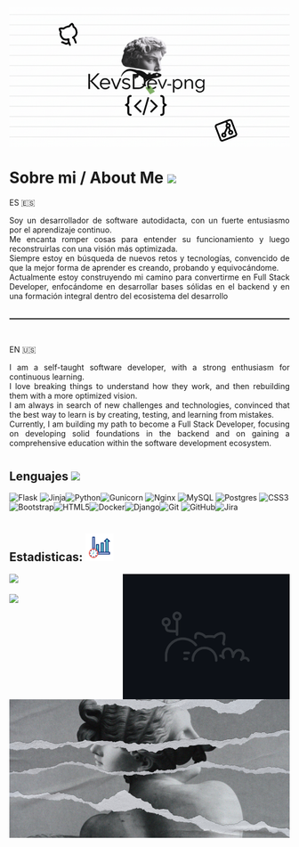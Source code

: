 
<img align="center" src="./Assets/Portada.png" />

# Sobre mi / About Me <img src = "https://images.emojiterra.com/google/noto-emoji/animated-emoji/1f4a1.gif" width = 32px>

ES 🇪🇸
<div align="justify">
Soy un desarrollador de software autodidacta, con un fuerte entusiasmo por el aprendizaje continuo.<br>
Me encanta romper cosas para entender su funcionamiento y luego reconstruirlas con una visión más optimizada.<br>
Siempre estoy en búsqueda de nuevos retos y tecnologías, convencido de que la mejor forma de aprender es creando, probando y equivocándome.<br>
Actualmente estoy construyendo mi camino para convertirme en Full Stack Developer, enfocándome en desarrollar bases sólidas en el backend y en una formación integral dentro del ecosistema del desarrollo
</div>

<br>

<hr style="border: 1px solid gray;">

<br>

EN 🇺🇸
<div align="justify">
I am a self-taught software developer, with a strong enthusiasm for continuous learning.<br>
I love breaking things to understand how they work, and then rebuilding them with a more optimized vision.<br>
I am always in search of new challenges and technologies, convinced that the best way to learn is by creating, testing, and learning from mistakes.<br>
Currently, I am building my path to become a Full Stack Developer, focusing on developing solid foundations in the backend and on gaining a comprehensive education within the software development ecosystem.
</div>

# <h2>Lenguajes <img src = "https://media2.giphy.com/media/QssGEmpkyEOhBCb7e1/giphy.gif?cid=ecf05e47a0n3gi1bfqntqmob8g9aid1oyj2wr3ds3mg700bl&rid=giphy.gif" width = 32px> </h2>

![Flask](https://img.shields.io/badge/flask-%23000.svg?style=for-the-badge&logo=flask&logoColor=white) ![Jinja](https://img.shields.io/badge/jinja-white.svg?style=for-the-badge&logo=jinja&logoColor=black)![Python](https://img.shields.io/badge/python-3670A0?style=for-the-badge&logo=python&logoColor=ffdd54)![Gunicorn](https://img.shields.io/badge/gunicorn-%298729.svg?style=for-the-badge&logo=gunicorn&logoColor=white) ![Nginx](https://img.shields.io/badge/nginx-%23009639.svg?style=for-the-badge&logo=nginx&logoColor=white) ![MySQL](https://img.shields.io/badge/mysql-4479A1.svg?style=for-the-badge&logo=mysql&logoColor=white) ![Postgres](https://img.shields.io/badge/postgres-%23316192.svg?style=for-the-badge&logo=postgresql&logoColor=white) ![CSS3](https://img.shields.io/badge/css3-%231572B6.svg?style=for-the-badge&logo=css3&logoColor=white) ![Bootstrap](https://img.shields.io/badge/bootstrap-%238511FA.svg?style=for-the-badge&logo=bootstrap&logoColor=white)![HTML5](https://img.shields.io/badge/html5-%23E34F26.svg?style=for-the-badge&logo=html5&logoColor=white)![Docker](https://img.shields.io/badge/docker-%230db7ed.svg?style=for-the-badge&logo=docker&logoColor=white)![Django](https://img.shields.io/badge/django-%23092E20.svg?style=for-the-badge&logo=django&logoColor=white)![Git](https://img.shields.io/badge/git-%23F05033.svg?style=for-the-badge&logo=git&logoColor=white) ![GitHub](https://img.shields.io/badge/github-%23121011.svg?style=for-the-badge&logo=github&logoColor=white)![Jira](https://img.shields.io/badge/jira-%230A0FFF.svg?style=for-the-badge&logo=jira&logoColor=white) 

# <h2>Estadisticas: <img src="./Assets/estadisticados.gif" alt="Estadisticas" width="50px"/>
</h2>

<img align="right" alt="Coding" width="300"  src="./Assets/gitbranch.gif"/>

![](https://nirzak-streak-stats.vercel.app/?user=KevsDev-png&theme=algolia&hide_border=true)<br/>   
![](https://github-readme-stats.vercel.app/api/top-langs/?username=KevsDev-png&theme=algolia&hide_border=true&include_all_commits=true&count_private=false&layout=compact)<br/>

<br>

<img align="center" src="./Assets/Final.png" />


